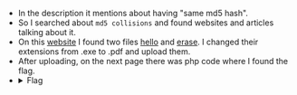 - In the description it mentions about having "same md5 hash".
- So I searched about `md5 collisions` and found websites and articles talking about it.
- On this [website](https://www.mscs.dal.ca/~selinger/md5collision/) I found two files [hello](https://www.mscs.dal.ca/~selinger/md5collision/hello.exe) and
  [erase](https://www.mscs.dal.ca/~selinger/md5collision/erase.exe). I changed their extensions from .exe to .pdf and upload them.
- After uploading, on the next page there was php code where I found the flag.
- <details> 
  <summary>Flag</summary>
   picoCTF{c0ngr4ts_u_r_1nv1t3d_3d3e4c57}
  </details>
